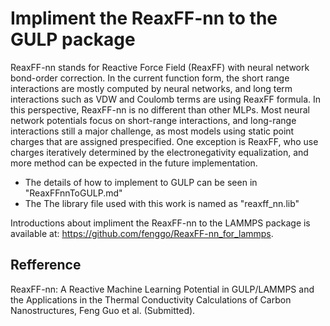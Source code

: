 # Impliment the ReaxFF-nn to the GULP package

ReaxFF-nn stands for Reactive Force Field (ReaxFF) with neural network bond-order correction. In the current function form, the short range interactions are mostly computed by neural networks, and long term interactions such as VDW and Coulomb terms are using ReaxFF formula. In this perspective, ReaxFF-nn is no different than other MLPs. Most neural network potentials focus on short-range interactions, and long-range interactions still a major challenge, as most models using static point charges that are assigned prespecified. One exception is ReaxFF, who use charges iteratively determined by the electronegativity equalization, and more method can be expected in the future implementation.

* The details of how to implement to GULP can be seen in "ReaxFFnnToGULP.md"
* The The library file used with this work is named as "reaxff_nn.lib"

Introductions about impliment the ReaxFF-nn to the LAMMPS package is available at:
https://github.com/fenggo/ReaxFF-nn_for_lammps.

## Refference

ReaxFF-nn: A Reactive Machine Learning Potential in GULP/LAMMPS and the Applications in the Thermal Conductivity Calculations of Carbon Nanostructures, Feng Guo et al. (Submitted).


